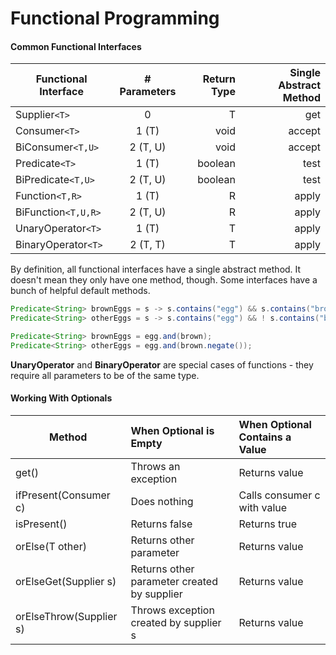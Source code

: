 # Functional Programming

#### Common Functional Interfaces
| **Functional Interface** | **# Parameters** | **Return Type** | **Single Abstract** Method |
| -------------            | :-----------:    | -----------:    | ----------------------:    |
| Supplier`<T>`            | 0                | T               | get                        |
| Consumer`<T>`            | 1 (T)            | void            | accept                     |
| BiConsumer`<T,U>`        | 2 (T, U)         | void            | accept                     |
| Predicate`<T>`           | 1 (T)            | boolean         | test                       |
| BiPredicate`<T,U>`       | 2 (T, U)         | boolean         | test                       |
| Function`<T,R>`          | 1 (T)            | R               | apply                      |
| BiFunction`<T,U,R>`      | 2 (T, U)         | R               | apply                      |
| UnaryOperator`<T>`       | 1 (T)            | T               | apply                      |
| BinaryOperator`<T>`      | 2 (T, T)         | T               | apply                      |

By definition, all functional interfaces have a single abstract method. It doesn't mean they only have one method, though. Some interfaces have a bunch of helpful default methods.

```java
Predicate<String> brownEggs = s -> s.contains("egg") && s.contains("brown");
Predicate<String> otherEggs = s -> s.contains("egg") && ! s.contains("brown");

Predicate<String> brownEggs = egg.and(brown);
Predicate<String> otherEggs = egg.and(brown.negate());

```

**UnaryOperator** and **BinaryOperator** are special cases of functions - they require all parameters to be of the same type.

#### Working With Optionals
| **Method**              | **When Optional is Empty** | **When Optional Contains a Value** |
| ----------------------- | :--------------------------| :--------------------------------- |
| get()                   | Throws an exception        | Returns value                      |
| ifPresent(Consumer c)   | Does nothing               | Calls consumer c with value        |
| isPresent()             | Returns false              | Returns true                       |
| orElse(T other)         | Returns other parameter    | Returns value                      |
| orElseGet(Supplier s)   | Returns other parameter created by supplier | Returns value     |
| orElseThrow(Supplier s) | Throws exception created by supplier s | Returns value          |
